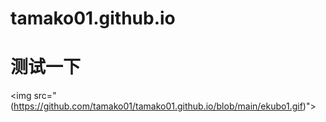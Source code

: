 # tamako01.github.io
# 测试一下
&lt;img src=&quot;(https://github.com/tamako01/tamako01.github.io/blob/main/ekubo1.gif)&quot;&gt;
